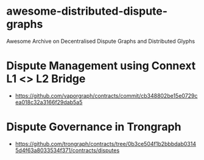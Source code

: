# awesome-distributed-dispute-graphs
Awesome Archive on Decentralised Dispute Graphs and Distributed Glyphs

# Dispute Management using Connext L1 <> L2 Bridge
- https://github.com/vaporgraph/contracts/commit/cb348802be15e0729cea018c32a3166f29dab5a5

# Dispute Governance in Trongraph
- https://github.com/trongraph/contracts/tree/0b3ce504f1b2bbbdab03145d4f63a8033534f371/contracts/disputes

